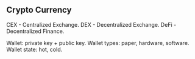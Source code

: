 Crypto Currency
-

CEX - Centralized Exchange.
DEX - Decentralized Exchange.
DeFi - Decentralized Finance.

Wallet: private key + public key.
Wallet types: paper, hardware, software.
Wallet state: hot, cold.
